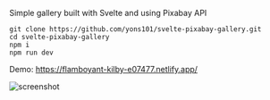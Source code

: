 Simple gallery built with Svelte and using Pixabay API

    git clone https://github.com/yons101/svelte-pixabay-gallery.git
    cd svelte-pixabay-gallery
    npm i
    npm run dev
 
Demo: <a href="https://flamboyant-kilby-e07477.netlify.app/" target="_blank">https://flamboyant-kilby-e07477.netlify.app/</a>

![screenshot](https://i.imgur.com/zo40OEX.png)


